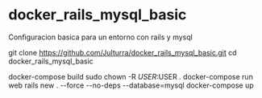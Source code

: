 # docker_rails_mysql_basic
Configuracion basica para un entorno con rails y mysql

git clone https://github.com/JuIturra/docker_rails_mysql_basic.git
cd docker_rails_mysql_basic

docker-compose build
sudo chown -R $USER:$USER .
docker-compose run web rails new . --force --no-deps --database=mysql
docker-compose up
